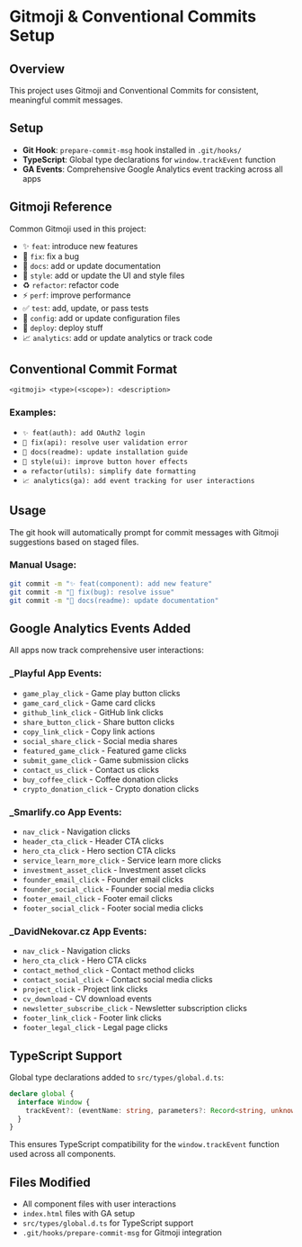 # Gitmoji & Conventional Commits Setup

## Overview
This project uses Gitmoji and Conventional Commits for consistent, meaningful commit messages.

## Setup
- **Git Hook**: `prepare-commit-msg` hook installed in `.git/hooks/`
- **TypeScript**: Global type declarations for `window.trackEvent` function
- **GA Events**: Comprehensive Google Analytics event tracking across all apps

## Gitmoji Reference
Common Gitmoji used in this project:

- ✨ `feat`: introduce new features
- 🐛 `fix`: fix a bug
- 📝 `docs`: add or update documentation
- 🎨 `style`: add or update the UI and style files
- ♻️ `refactor`: refactor code
- ⚡ `perf`: improve performance
- ✅ `test`: add, update, or pass tests
- 🔧 `config`: add or update configuration files
- 🚀 `deploy`: deploy stuff
- 📈 `analytics`: add or update analytics or track code

## Conventional Commit Format
```
<gitmoji> <type>(<scope>): <description>
```

### Examples:
- `✨ feat(auth): add OAuth2 login`
- `🐛 fix(api): resolve user validation error`
- `📝 docs(readme): update installation guide`
- `🎨 style(ui): improve button hover effects`
- `♻️ refactor(utils): simplify date formatting`
- `📈 analytics(ga): add event tracking for user interactions`

## Usage
The git hook will automatically prompt for commit messages with Gitmoji suggestions based on staged files.

### Manual Usage:
```bash
git commit -m "✨ feat(component): add new feature"
git commit -m "🐛 fix(bug): resolve issue"
git commit -m "📝 docs(readme): update documentation"
```

## Google Analytics Events Added
All apps now track comprehensive user interactions:

### _Playful App Events:
- `game_play_click` - Game play button clicks
- `game_card_click` - Game card clicks
- `github_link_click` - GitHub link clicks
- `share_button_click` - Share button clicks
- `copy_link_click` - Copy link actions
- `social_share_click` - Social media shares
- `featured_game_click` - Featured game clicks
- `submit_game_click` - Game submission clicks
- `contact_us_click` - Contact us clicks
- `buy_coffee_click` - Coffee donation clicks
- `crypto_donation_click` - Crypto donation clicks

### _Smarlify.co App Events:
- `nav_click` - Navigation clicks
- `header_cta_click` - Header CTA clicks
- `hero_cta_click` - Hero section CTA clicks
- `service_learn_more_click` - Service learn more clicks
- `investment_asset_click` - Investment asset clicks
- `founder_email_click` - Founder email clicks
- `founder_social_click` - Founder social media clicks
- `footer_email_click` - Footer email clicks
- `footer_social_click` - Footer social media clicks

### _DavidNekovar.cz App Events:
- `nav_click` - Navigation clicks
- `hero_cta_click` - Hero CTA clicks
- `contact_method_click` - Contact method clicks
- `contact_social_click` - Contact social media clicks
- `project_click` - Project link clicks
- `cv_download` - CV download events
- `newsletter_subscribe_click` - Newsletter subscription clicks
- `footer_link_click` - Footer link clicks
- `footer_legal_click` - Legal page clicks

## TypeScript Support
Global type declarations added to `src/types/global.d.ts`:
```typescript
declare global {
  interface Window {
    trackEvent?: (eventName: string, parameters?: Record<string, unknown>) => void;
  }
}
```

This ensures TypeScript compatibility for the `window.trackEvent` function used across all components.

## Files Modified
- All component files with user interactions
- `index.html` files with GA setup
- `src/types/global.d.ts` for TypeScript support
- `.git/hooks/prepare-commit-msg` for Gitmoji integration
